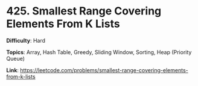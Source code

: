 # 425. Smallest Range Covering Elements From K Lists

**Difficulty**: Hard

**Topics**: Array, Hash Table, Greedy, Sliding Window, Sorting, Heap (Priority Queue)

**Link**: https://leetcode.com/problems/smallest-range-covering-elements-from-k-lists
